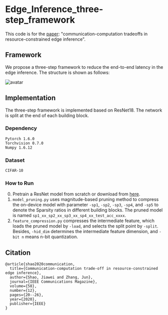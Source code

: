 # Edge_Inference_three-step_framework
This code is for the [paper](https://arxiv.org/abs/2006.02166): "communication-computation tradeoffs in resource-constrained edge inference".


## Framework

We propose a three-step framework to reduce the end-to-end latency in the edge inference. The structure is shown as follows:

![avatar](./Framework.png)

## Implementation

The three-step framework is implemented based on ResNet18. The network is split at the end of each building block.

### Dependency

```
Pytorch 1.6.0
Torchvision 0.7.0
Numpy 1.6.12
```

### Dataset

```
CIFAR-10
```
### How to Run

0. Pretrain a ResNet model from scratch or download from [here](https://github.com/shaojiawei07/some_model).
1. `model_pruning.py` uses magnitude-based pruning method to compress the on-device model with parameter `-sp1`, `-sp2`, `-sp3`, `-sp4`, and `-sp5` to denote the Sparsity ratios in different building blocks. The pruned model is named `sp1_xx_sp2_xx_sp3_xx_sp4_xx_test_acc_xxxx`.
2. `feature_compression.py` compresses the intermediate feature, which loads the pruned model by `-load`, and selects the split point by `-split`. Besides, `-hid_dim` determines the intermediate feature dimension, and `-bit n` means n-bit quantization. 



## Citation

```
@article{shao2020communication,
  title={Communication-computation trade-off in resource-constrained edge inference},
  author={Shao, Jiawei and Zhang, Jun},
  journal={IEEE Communications Magazine},
  volume={58},
  number={12},
  pages={20--26},
  year={2020},
  publisher={IEEE}
}
```






